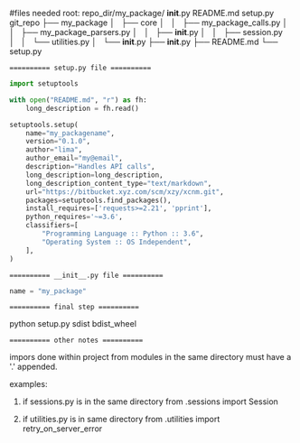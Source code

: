 #files needed
root: repo_dir/my_package/ __init__.py  README.md  setup.py
git_repo
├── my_package
│   ├── core
│   │   ├── my_package_calls.py
│   │   ├── my_package_parsers.py
│   │   ├── __init__.py
│   │   ├── session.py
│   │   └── utilities.py
│   └── __init__.py
├── __init__.py
├── README.md
└── setup.py

`========== setup.py file ==========`

```python
import setuptools

with open("README.md", "r") as fh:
    long_description = fh.read()

setuptools.setup(
    name="my_packagename",
    version="0.1.0",
    author="lima",
    author_email="my@email",
    description="Handles API calls",
    long_description=long_description,
    long_description_content_type="text/markdown",
    url="https://bitbucket.xyz.com/scm/xzy/xcnm.git",
    packages=setuptools.find_packages(),
    install_requires=['requests>=2.21', 'pprint'],
    python_requires='~=3.6',
    classifiers=[
        "Programming Language :: Python :: 3.6",
        "Operating System :: OS Independent",
    ],
)
```

`========== __init__.py file ==========`

```python
name = "my_package"
```


`========== final step ==========`

python setup.py sdist bdist_wheel


`========== other notes ==========`

impors done within project from modules in the same directory must have a '.'
appended.

examples:
  1) if sessions.py is in the same directory 
  from .sessions import Session

  2) if utilities.py is in same directory
  from .utilities import retry_on_server_error


